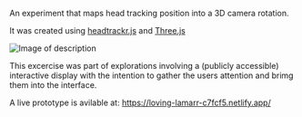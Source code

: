 An experiment that maps head tracking position into a 3D camera rotation.

It was created using [headtrackr.js](https://github.com/auduno/headtrackr) and [Three.js](https://github.com/mrdoob/three.js)

![Image of description](readme-content/description1.gif)

This excercise was part of explorations involving a (publicly accessible) interactive display with the intention to gather the users attention and brimg them into the interface.

A live prototype is avilable at: https://loving-lamarr-c7fcf5.netlify.app/
